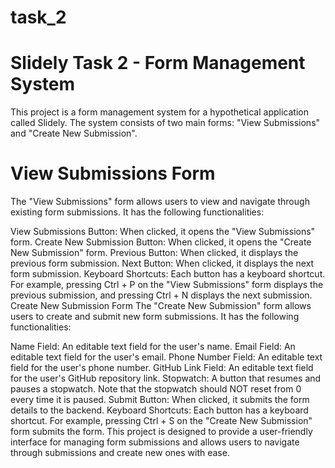 # task_2

# Slidely Task 2 - Form Management System
This project is a form management system for a hypothetical application called Slidely. The system consists of two main forms: "View Submissions" and "Create New Submission".

# View Submissions Form
The "View Submissions" form allows users to view and navigate through existing form submissions. It has the following functionalities:

View Submissions Button: When clicked, it opens the "View Submissions" form.
Create New Submission Button: When clicked, it opens the "Create New Submission" form.
Previous Button: When clicked, it displays the previous form submission.
Next Button: When clicked, it displays the next form submission.
Keyboard Shortcuts: Each button has a keyboard shortcut. For example, pressing Ctrl + P on the "View Submissions" form displays the previous submission, and pressing Ctrl + N displays the next submission.
Create New Submission Form
The "Create New Submission" form allows users to create and submit new form submissions. It has the following functionalities:

Name Field: An editable text field for the user's name.
Email Field: An editable text field for the user's email.
Phone Number Field: An editable text field for the user's phone number.
GitHub Link Field: An editable text field for the user's GitHub repository link.
Stopwatch: A button that resumes and pauses a stopwatch. Note that the stopwatch should NOT reset from 0 every time it is paused.
Submit Button: When clicked, it submits the form details to the backend.
Keyboard Shortcuts: Each button has a keyboard shortcut. For example, pressing Ctrl + S on the "Create New Submission" form submits the form.
This project is designed to provide a user-friendly interface for managing form submissions and allows users to navigate through submissions and create new ones with ease.
